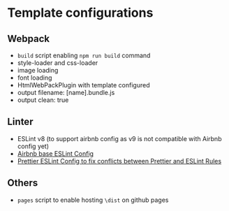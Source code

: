 # Template configurations

## Webpack
- `build` script enabling `npm run build` command
- style-loader and css-loader
- image loading
- font loading
- HtmlWebPackPlugin with template configured
- output filename: [name].bundle.js
- output clean: true

## Linter
- ESLint v8 (to support airbnb config as v9 is not compatible with Airbnb config yet)
- [Airbnb base ESLint Config](https://github.com/airbnb/javascript/tree/master/packages/eslint-config-airbnb-base)
- [Prettier ESLint Config to fix conflicts between Prettier and ESLint Rules](https://github.com/prettier/eslint-config-prettier)

## Others

- `pages` script to enable hosting `\dist` on github pages
